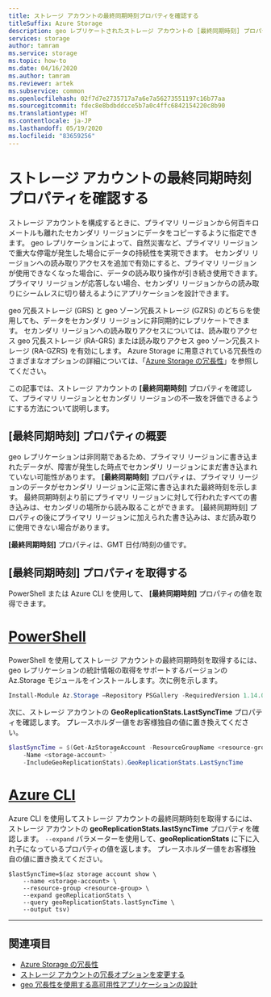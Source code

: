 ```yaml
---
title: ストレージ アカウントの最終同期時刻プロパティを確認する
titleSuffix: Azure Storage
description: geo レプリケートされたストレージ アカウントの [最終同期時刻] プロパティを確認する方法について説明します。 [最終同期時刻] プロパティは、プライマリ リージョンからのすべての書き込みがセカンダリ リージョンに正常に書き込まれた最終時刻を示します。
services: storage
author: tamram
ms.service: storage
ms.topic: how-to
ms.date: 04/16/2020
ms.author: tamram
ms.reviewer: artek
ms.subservice: common
ms.openlocfilehash: 02f7d7e2735717a7a6e7a56273551197c16b77aa
ms.sourcegitcommit: fdec8e8bdbddcce5b7a0c4ffc6842154220c8b90
ms.translationtype: HT
ms.contentlocale: ja-JP
ms.lasthandoff: 05/19/2020
ms.locfileid: "83659256"
---
```

# <a name="check-the-last-sync-time-property-for-a-storage-account"></a>ストレージ アカウントの最終同期時刻プロパティを確認する

ストレージ アカウントを構成するときに、プライマリ リージョンから何百キロメートルも離れたセカンダリ リージョンにデータをコピーするように指定できます。 geo レプリケーションによって、自然災害など、プライマリ リージョンで重大な停電が発生した場合にデータの持続性を実現できます。 セカンダリ リージョンへの読み取りアクセスを追加で有効にすると、プライマリ リージョンが使用できなくなった場合に、データの読み取り操作が引き続き使用できます。 プライマリ リージョンが応答しない場合、セカンダリ リージョンからの読み取りにシームレスに切り替えるようにアプリケーションを設計できます。

geo 冗長ストレージ (GRS) と geo ゾーン冗長ストレージ (GZRS) のどちらを使用しても、データをセカンダリ リージョンに非同期的にレプリケートできます。 セカンダリ リージョンへの読み取りアクセスについては、読み取りアクセス geo 冗長ストレージ (RA-GRS) または読み取りアクセス geo ゾーン冗長ストレージ (RA-GZRS) を有効にします。 Azure Storage に用意されている冗長性のさまざまなオプションの詳細については、「[Azure Storage の冗長性](storage-redundancy.md)」を参照してください。

この記事では、ストレージ アカウントの **[最終同期時刻]** プロパティを確認して、プライマリ リージョンとセカンダリ リージョンの不一致を評価できるようにする方法について説明します。

## <a name="about-the-last-sync-time-property"></a>[最終同期時刻] プロパティの概要

geo レプリケーションは非同期であるため、プライマリ リージョンに書き込まれたデータが、障害が発生した時点でセカンダリ リージョンにまだ書き込まれていない可能性があります。 **[最終同期時刻]** プロパティは、プライマリ リージョンのデータがセカンダリ リージョンに正常に書き込まれた最終時刻を示します。 最終同期時刻より前にプライマリ リージョンに対して行われたすべての書き込みは、セカンダリの場所から読み取ることができます。 [最終同期時刻] プロパティの後にプライマリ リージョンに加えられた書き込みは、まだ読み取りに使用できない場合があります。

**[最終同期時刻]** プロパティは、GMT 日付/時刻の値です。

## <a name="get-the-last-sync-time-property"></a>[最終同期時刻] プロパティを取得する

PowerShell または Azure CLI を使用して、 **[最終同期時刻]** プロパティの値を取得できます。

# <a name="powershell"></a>[PowerShell](#tab/azure-powershell)

PowerShell を使用してストレージ アカウントの最終同期時刻を取得するには、geo レプリケーションの統計情報の取得をサポートするバージョンの Az.Storage モジュールをインストールします。次に例を示します。

```powershell
Install-Module Az.Storage –Repository PSGallery -RequiredVersion 1.14.0 –AllowClobber –Force
```

次に、ストレージ アカウントの **GeoReplicationStats.LastSyncTime** プロパティを確認します。 プレースホルダー値をお客様独自の値に置き換えてください。

```powershell
$lastSyncTime = $(Get-AzStorageAccount -ResourceGroupName <resource-group> `
    -Name <storage-account> `
    -IncludeGeoReplicationStats).GeoReplicationStats.LastSyncTime
```

# <a name="azure-cli"></a>[Azure CLI](#tab/azure-cli)

Azure CLI を使用してストレージ アカウントの最終同期時刻を取得するには、ストレージ アカウントの **geoReplicationStats.lastSyncTime** プロパティを確認します。 `--expand` パラメーターを使用して、**geoReplicationStats** に下に入れ子になっているプロパティの値を返します。 プレースホルダー値をお客様独自の値に置き換えてください。

```azurecli-interactive
$lastSyncTime=$(az storage account show \
    --name <storage-account> \
    --resource-group <resource-group> \
    --expand geoReplicationStats \
    --query geoReplicationStats.lastSyncTime \
    --output tsv)
```

---

## <a name="see-also"></a>関連項目

- [Azure Storage の冗長性](storage-redundancy.md)
- [ストレージ アカウントの冗長オプションを変更する](redundancy-migration.md)
- [geo 冗長性を使用する高可用性アプリケーションの設計](geo-redundant-design.md)